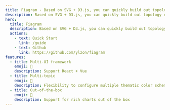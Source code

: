 ```yaml
---
title: Fiagram - Based on SVG + D3.js, you can quickly build out topology diagrams, flowcharts and other visual graphic components
description: Based on SVG + D3.js, you can quickly build out topology diagrams, flowcharts and other visual graphic components
hero:
  title: Fiagram
  description: Based on SVG + D3.js, you can quickly build out topology diagrams, flowcharts and other visual graphic components
  actions:
    - text: Quick Start
      link: /guide
    - text: Github
      link: https://github.com/ylzon/fiagram
features:
  - title: Multi-UI framework
    emoji: 💎
    description: Support React + Vue
  - title: Multi-topic
    emoji: 🌈
    description: Flexibility to configure multiple thematic color schemes
  - title: Out-of-the-box
    emoji: 🚀
    description: Support for rich charts out of the box
---
```

